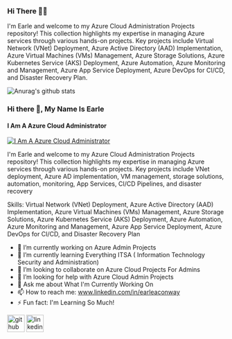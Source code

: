 ### Hi There 👋🏼

I'm Earle and welcome to my Azure Cloud Administration Projects repository! This collection highlights my expertise in managing Azure services through various hands-on projects. Key projects include Virtual Network (VNet) Deployment, Azure Active Directory (AAD) Implementation, Azure Virtual Machines (VMs) Management, Azure Storage Solutions, Azure Kubernetes Service (AKS) Deployment, Azure Automation, Azure Monitoring and Management, Azure App Service Deployment, Azure DevOps for CI/CD, and Disaster Recovery Plan.

![Anurag's github stats](https://github-readme-stats.vercel.app/api?username=earleaconway)

### Hi there 👋, My Name Is Earle
#### I Am A Azure Cloud Administrator
[![I Am A Azure Cloud Administrator](https://media.licdn.com/dms/image/D4E16AQERx1D53ELq9w/profile-displaybackgroundimage-shrink_350_1400/0/1719594074548?e=1724889600&v=beta&t=KlT3M3PTyFC_5mAcdyScAH6vsiU7e1dSB1JI2QlhH4o)](https://github.com/earleaconway/Cloud-Admin/blob/main/azure%20cloud%20administrator%20(1).pdf)

I'm Earle and welcome to my Azure Cloud Administration Projects repository! This collection highlights my expertise in managing Azure services through various hands-on projects. Key projects include VNet deployment, Azure AD implementation, VM management, storage solutions, automation, monitoring, App Services, CI/CD Pipelines, and disaster recovery

Skills: Virtual Network (VNet) Deployment, Azure Active Directory (AAD) Implementation, Azure Virtual Machines (VMs) Management, Azure Storage Solutions, Azure Kubernetes Service (AKS) Deployment, Azure Automation, Azure Monitoring and Management, Azure App Service Deployment, Azure DevOps for CI/CD, and Disaster Recovery Plan

- 🔭 I’m currently working on Azure Admin Projects 
- 🌱 I’m currently learning Everything ITSA ( Information Technology Security and Administration) 
- 👯 I’m looking to collaborate on Azure Cloud Projects For Admins 
- 🤔 I’m looking for help with Azure Cloud Admin Projects 
- 💬 Ask me about What I'm Currently Working On 
- 📫 How to reach me: www.linkedin.com/in/earleaconway 
- ⚡ Fun fact: I'm Learning So Much! 


[<img src='https://cdn.jsdelivr.net/npm/simple-icons@3.0.1/icons/github.svg' alt='github' height='40'>](https://github.com/earleaconway)  [<img src='https://cdn.jsdelivr.net/npm/simple-icons@3.0.1/icons/linkedin.svg' alt='linkedin' height='40'>](https://www.linkedin.com/in/earleaconway/)  









